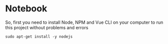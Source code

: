 # Notebook


So, first you need to install Node, NPM and Vue CLI on your computer to run this project without problems and errors

``` 
sudo apt-get install -y nodejs
```
